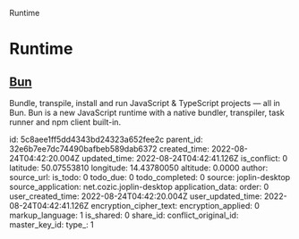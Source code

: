 Runtime

# Runtime

## [**Bun**](https://bun.sh/)
Bundle, transpile, install and run JavaScript & TypeScript projects — all in Bun. Bun is a new JavaScript runtime with a native bundler, transpiler, task runner and npm client built-in.

id: 5c8aee1ff5dd4343bd24323a652fee2c
parent_id: 32e6b7ee7dc74490bafbeb589dab6372
created_time: 2022-08-24T04:42:20.004Z
updated_time: 2022-08-24T04:42:41.126Z
is_conflict: 0
latitude: 50.07553810
longitude: 14.43780050
altitude: 0.0000
author: 
source_url: 
is_todo: 0
todo_due: 0
todo_completed: 0
source: joplin-desktop
source_application: net.cozic.joplin-desktop
application_data: 
order: 0
user_created_time: 2022-08-24T04:42:20.004Z
user_updated_time: 2022-08-24T04:42:41.126Z
encryption_cipher_text: 
encryption_applied: 0
markup_language: 1
is_shared: 0
share_id: 
conflict_original_id: 
master_key_id: 
type_: 1